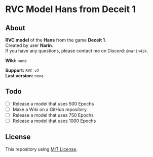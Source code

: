 # RVC Model Hans from Deceit 1



## About
**RVC model** of the **Hans** from the game **Deceit 1**.  
Created by user **Narin**.  
If you have any questions, please contact me on Discord: `@narin4ik`.  

**Wiki:** `none`

**Support:** `RVC v2`  
**Last version:** `none`

## Todo
- [ ] Release a model that uses 500 Epochs
- [ ] Make a Wiki on a GitHub repository
- [ ] Release a model that uses 750 Epochs
- [ ] Release a model that uses 1000 Epochs

## License
This repository using [MIT License](https://github.com/YT-Narin/RVC-Model-Hans-D1/blob/main/LICENSE).

